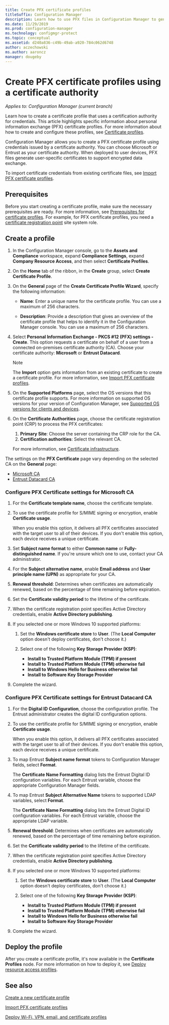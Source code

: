 ```yaml
---
title: Create PFX certificate profiles
titleSuffix: Configuration Manager
description: Learn how to use PFX files in Configuration Manager to generate user-specific certificates that support encrypted data exchange.
ms.date: 11/29/2019
ms.prod: configuration-manager
ms.technology: configmgr-protect
ms.topic: conceptual
ms.assetid: d240a836-c49b-49ab-a920-784c062d6748
author: aczechowski
ms.author: aaroncz
manager: dougeby
---
```


# Create PFX certificate profiles using a certificate authority

*Applies to: Configuration Manager (current branch)*

Learn how to create a certificate profile that uses a certification authority for credentials. This article highlights specific information about personal information exchange (PFX) certificate profiles. For more information about how to create and configure these profiles, see [Certificate profiles](../../protect/deploy-use/introduction-to-certificate-profiles.md).

Configuration Manager allows you to create a PFX certificate profile using credentials issued by a certificate authority. You can choose Microsoft or Entrust as your certificate authority. When deployed to user devices, PFX files generate user-specific certificates to support encrypted data exchange.

To import certificate credentials from existing certificate files, see [Import PFX certificate profiles](import-pfx-certificate-profiles.md).

## Prerequisites

Before you start creating a certificate profile, make sure the necessary prerequisites are ready. For more information, see [Prerequisites for certificate profiles](../../protect/plan-design/prerequisites-for-certificate-profiles.md). For example, for PFX certificate profiles, you need a [certificate registration point](../../protect/deploy-use/certificate-infrastructure.md#step-2---install-and-configure-the-certificate-registration-point) site system role.

## Create a profile  

1. In the Configuration Manager console, go to the **Assets and Compliance** workspace, expand **Compliance Settings**, expand **Company Resource Access**, and then select **Certificate Profiles**.

1. On the **Home** tab of the ribbon, in the **Create** group, select **Create Certificate Profile**.

1. On the **General** page of the **Create Certificate Profile Wizard**, specify the following information:  

    - **Name**: Enter a unique name for the certificate profile. You can use a maximum of 256 characters.  

    - **Description**: Provide a description that gives an overview of the certificate profile that helps to identify it in the Configuration Manager console. You can use a maximum of 256 characters.  

1. Select **Personal Information Exchange - PKCS #12 (PFX) settings - Create**. This option requests a certificate on behalf of a user from a connected on-premises certificate authority (CA). Choose your certificate authority: **Microsoft** or **Entrust Datacard**.

    > [!NOTE]
    > The **Import** option gets information from an existing certificate to create a certificate profile. For more information, see [Import PFX certificate profiles](import-pfx-certificate-profiles.md).

1. On the **Supported Platforms** page, select the OS versions that this certificate profile supports. For more information on supported OS versions for your version of Configuration Manager, see [Supported OS versions for clients and devices](../../core/plan-design/configs/supported-operating-systems-for-clients-and-devices.md).

1. On the **Certificate Authorities** page, choose the certificate registration point (CRP) to process the PFX certificates:

    1. **Primary Site**: Choose the server containing the CRP role for the CA.
    1. **Certification authorities**: Select the relevant CA.

    For more information, see [Certificate infrastructure](../../protect/deploy-use/certificate-infrastructure.md).

The settings on the **PFX Certificate** page vary depending on the selected CA on the **General** page:

- [Microsoft CA](#bkmk_microsoft)
- [Entrust Datacard CA](#bkmk_entrust)

### <a name="bkmk_microsoft"></a> Configure **PFX Certificate** settings for Microsoft CA

1. For the **Certificate template name**, choose the certificate template.

1. To use the certificate profile for S/MIME signing or encryption, enable **Certificate usage**.

    When you enable this option, it delivers all PFX certificates associated with the target user to all of their devices. If you don't enable this option, each device receives a unique certificate.  

1. Set **Subject name format** to either **Common name** or **Fully-distinguished name**. If you're unsure which one to use, contact your CA administrator.

1. For the **Subject alternative name**, enable **Email address** and **User principle name (UPN)** as appropriate for your CA.

1. **Renewal threshold**: Determines when certificates are automatically renewed, based on the percentage of time remaining before expiration.

1. Set the **Certificate validity period** to the lifetime of the certificate.

1. When the certificate registration point specifies Active Directory credentials, enable **Active Directory publishing**.

1. If you selected one or more Windows 10 supported platforms:

    1. Set the **Windows certificate store** to **User**. (The **Local Computer** option doesn't deploy certificates, don't choose it.)

    1. Select one of the following **Key Storage Provider (KSP)**:

        - **Install to Trusted Platform Module (TPM) if present**  
        - **Install to Trusted Platform Module (TPM) otherwise fail**
        - **Install to Windows Hello for Business otherwise fail**
        - **Install to Software Key Storage Provider**

1. Complete the wizard.

### <a name="bkmk_entrust"></a> Configure **PFX Certificate** settings for Entrust Datacard CA

1. For the **Digital ID Configuration**, choose the configuration profile. The Entrust administrator creates the digital ID configuration options.

1. To use the certificate profile for S/MIME signing or encryption, enable **Certificate usage**.

    When you enable this option, it delivers all PFX certificates associated with the target user to all of their devices. If you don't enable this option, each device receives a unique certificate.  

1. To map Entrust **Subject name format** tokens to Configuration Manager fields, select **Format**.

    The **Certificate Name Formatting** dialog lists the Entrust Digital ID configuration variables. For each Entrust variable, choose the appropriate Configuration Manager fields.

1. To map Entrust **Subject Alternative Name** tokens to supported LDAP variables, select **Format**.

    The **Certificate Name Formatting** dialog lists the Entrust Digital ID configuration variables. For each Entrust variable, choose the appropriate LDAP variable.

1. **Renewal threshold**: Determines when certificates are automatically renewed, based on the percentage of time remaining before expiration.

1. Set the **Certificate validity period** to the lifetime of the certificate.

1. When the certificate registration point specifies Active Directory credentials, enable **Active Directory publishing**.

1. If you selected one or more Windows 10 supported platforms:

    1. Set the **Windows certificate store** to **User**. (The **Local Computer** option doesn't deploy certificates, don't choose it.)

    1. Select one of the following **Key Storage Provider (KSP)**:

        - **Install to Trusted Platform Module (TPM) if present**  
        - **Install to Trusted Platform Module (TPM) otherwise fail**
        - **Install to Windows Hello for Business otherwise fail**
        - **Install to Software Key Storage Provider**

1. Complete the wizard.

## Deploy the profile

After you create a certificate profile, it's now available in the **Certificate Profiles** node. For more information on how to deploy it, see [Deploy resource access profiles](../../protect/deploy-use/deploy-wifi-vpn-email-cert-profiles.md).

## See also

[Create a new certificate profile](../../protect/deploy-use/create-certificate-profiles.md)

[Import PFX certificate profiles](import-pfx-certificate-profiles.md)

[Deploy Wi-Fi, VPN, email, and certificate profiles](../../protect/deploy-use/deploy-wifi-vpn-email-cert-profiles.md)
